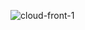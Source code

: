 ![cloud-front-1](https://user-images.githubusercontent.com/29729545/152686502-58ce75ad-3018-4eac-842a-bb039aea1c66.png)
